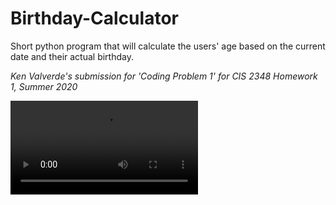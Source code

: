 # Birthday-Calculator
Short python program that will calculate the users' age based on the current date and their actual birthday. 

*Ken Valverde's submission for 'Coding Problem 1' for CIS 2348 Homework 1, Summer 2020*

![](https://media.giphy.com/media/H3w4bgSCZ3gorUwWwm/source.mp4)
